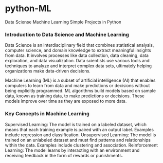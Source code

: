 # python-ML
Data Sciense Machine Learning Simple Projects in Python

### Introduction to Data Science and Machine Learning
Data Science is an interdisciplinary field that combines statistical analysis, computer science, and domain knowledge to extract meaningful insights from data. It involves processes like data collection, data cleaning, data exploration, and data visualization. Data scientists use various tools and techniques to analyze and interpret complex data sets, ultimately helping organizations make data-driven decisions.

Machine Learning (ML) is a subset of artificial intelligence (AI) that enables computers to learn from data and make predictions or decisions without being explicitly programmed. ML algorithms build models based on sample data, known as training data, to make predictions or decisions. These models improve over time as they are exposed to more data.

### Key Concepts in Machine Learning
Supervised Learning: The model is trained on a labeled dataset, which means that each training example is paired with an output label. Examples include regression and classification.
Unsupervised Learning: The model is trained on an unlabeled dataset and must find patterns and relationships within the data. Examples include clustering and association.
Reinforcement Learning: The model learns by interacting with an environment and receiving feedback in the form of rewards or punishments.

